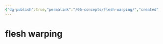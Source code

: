 ```yaml
---
{"dg-publish":true,"permalink":"/06-concepts/flesh-warping/","created":"2025-02-21T14:10:50.115-06:00","updated":"2024-11-07T17:03:47.349-06:00"}
---
```


# flesh warping